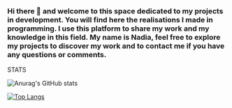 ### Hi there 👋 and welcome to this space dedicated to my projects in development. You will find here the realisations I made in programming. I use this platform to share my work and my knowledge in this field. My name is Nadia, feel free to explore my projects to discover my work and to contact me if you have any questions or comments.

<!--
**DevWamy/DevWamy** is a ✨ _special_ ✨ repository because its `README.md` (this file) appears on your GitHub profile.

Here are some ideas to get you started:

- 🔭 I’m currently working on ...
- 🌱 I’m currently learning ...
- 👯 I’m looking to collaborate on ...
- 🤔 I’m looking for help with ...
- 💬 Ask me about ...
- 📫 How to reach me: ...
- 😄 Pronouns: ...
- ⚡ Fun fact: ...
-->

STATS

![Anurag's GitHub stats](https://github-readme-stats.vercel.app/api?username=DevWamy&show_icons=true&theme=radical)

[![Top Langs](https://github-readme-stats.vercel.app/api/top-langs/?username=DevWamy&layout=compact&theme=radical)](https://github.com/DevWamy/github-readme-stats)
